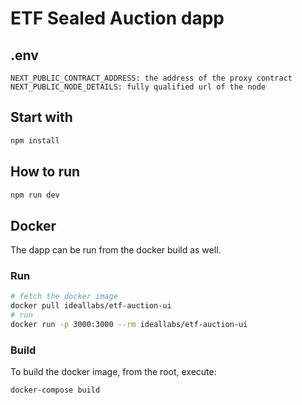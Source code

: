 # ETF Sealed Auction dapp

## .env
```
NEXT_PUBLIC_CONTRACT_ADDRESS: the address of the proxy contract
NEXT_PUBLIC_NODE_DETAILS: fully qualified url of the node
```
## Start with
```bash
npm install
```
## How to run
```bash
npm run dev
```

## Docker

The dapp can be run from the docker build as well. 

### Run

``` bash
# fetch the docker image
docker pull ideallabs/etf-auction-ui
# run
docker run -p 3000:3000 --rm ideallabs/etf-auction-ui
```

### Build

To build the docker image, from the root, execute:

``` bash
docker-compose build
```